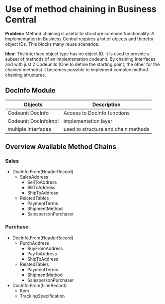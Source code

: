 # Use of method chaining in Business Central
**Problem:** Method chaining is useful to structure common functionality. A Implementation in Business Central requires a lot of objects and therefor object IDs. This blocks many reuse scenarios.

**Idea:** 
The interface object type has no object ID. It is used to provide a subset of methods of an implementation codeunit. By chaining Interfaces and with just 2 Codeunits (One to define the starting point, the other for the chained methods) it becomes possible to implement complex method chaining structures. 

## DocInfo Module

Objects                 | Description
------------------------|------------------------
Codeunit DocInfo        | Access to DocInfo functions
Codeunit DocInfoImpl    | implementation layer
multiple interfaces     | used to structure and chain methods

## Overview Available Method Chains

### Sales
* DocInfo.From(HeaderRecord)
    * SalesAddress
        * SellToAddress
        * BillToAddress
        * ShipToAddress
    * RelatedTables
        * PaymentTerms
        * ShipmentMethod
        * SalespersonPurchaser
### Purchase 
* DocInfo.From(HeaderRecord)
    * PurchAddress
        * BuyFromAddress
        * PayToAddress
        * ShipToAddress    
    * RelatedTables
        * PaymentTerms
        * ShipmentMethod
        * SalespersonPurchaser
* DocInfo.From(LineRecord)    
    * Item
    * TrackingSpecification
